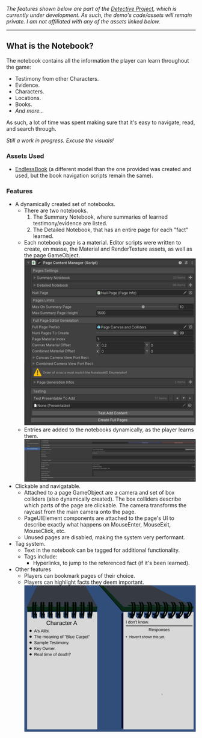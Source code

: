 *The features shown below are part of the [Detective Project](https://github.com/jspro123/Demo-Detective-All), which is currently under development. As such, the demo's code/assets will remain private.*
*I am not affiliated with any of the assets linked below.*
***

## What is the Notebook?

The notebook contains all the information the player can learn throughout the game:

- Testimony from other Characters.
- Evidence.
- Characters.
- Locations.
- Books. 
- *And more...*

As such, a lot of time was spent making sure that it's easy to navigate, read, and search through.

*Still a work in progress. Excuse the visuals!*

### Assets Used

- [EndlessBook](https://support9569.wixsite.com/echo17/endlessbook) (a different model than the one provided was created and used, but the book navigation scripts remain the same).

### Features

- A dynamically created set of notebooks.
	- There are two notebooks.
		1. The Summary Notebook, where summaries of learned testimony/evidence are listed.
		2. The Detailed Notebook, that has an entire page for each "fact" learned.
	- Each notebook page is a material. Editor scripts were written to create, en masse, the Material and RenderTexture assets, as well as the page GameObject.
    ![Picture of editor script.](Media/N-3.png "This script generates all the pages and assets.")
	- Entries are added to the notebooks dynamically, as the player learns them.
    ![Picture of evidence.](Media/N-2.png "An Evidence SO in the editor.")
- Clickable and navigatable. 
	- Attached to a page GameObject are a camera and set of box colliders (also dynamically created). The box colliders describe which parts of the page are clickable. The camera transforms the raycast from the main camera onto the page.
	- PageUIElement components are attached to the page's UI to describe exactly what happens on MouseEnter, MouseExit, MouseClick, etc.
	- Unused pages are disabled, making the system very performant.
- Tag system.
	- Text in the notebook can be tagged for additional functionality. 
	- Tags include:
		- Hyperlinks, to jump to the referenced fact (if it's been learned).
- Other features
	- Players can bookmark pages of their choice.
	- Players can highlight facts they deem important.
![GIF of using notebook.](Media/N-1.gif "Click on Testimony and flipping through the pages.")